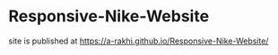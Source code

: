 # Responsive-Nike-Website

  site is published at https://a-rakhi.github.io/Responsive-Nike-Website/
